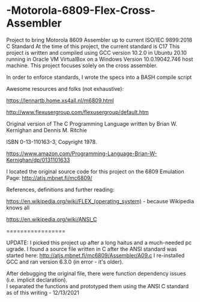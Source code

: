 # -Motorola-6809-Flex-Cross-Assembler

Project to bring Motorola 8609 Assembler up to current ISO/IEC 9899:2018 C Standard
At the time of this project, the current standard is C17
This project is written and compiled using GCC version 10.2.0
in Ubuntu 20.10 running in Oracle VM VirtualBox on a Windows Version 10.0.19042.746 host machine.
This project focuses solely on the cross assembler.

In order to enforce standards, I wrote the specs into a BASH compile script

Awesome resources and folks (not exhaustive):

https://lennartb.home.xs4all.nl/m6809.html

http://www.flexusergroup.com/flexusergroup/default.htm

Original version of The C Programming Language written by Brian W. Kernighan and Dennis M. Ritchie

ISBN 0-13-110163-3, Copyright 1978. 

https://www.amazon.com/Programming-Language-Brian-W-Kernighan/dp/0131101633


I located the original source code for this project on the 6809 Emulation Page: http://atjs.mbnet.fi/mc6809/

References, definitions and further reading:

https://en.wikipedia.org/wiki/FLEX_(operating_system) - because Wikipedia knows all

https://en.wikipedia.org/wiki/ANSI_C

=================

UPDATE: I picked this project up after a long haitus and a much-needed pc ugrade. 
I found a source file written in C after the ANSI standard was started here: http://atjs.mbnet.fi/mc6809/Assembler/A09.c 
I re-installed GCC and ran version 6.3.0 (in error - it's older).
 
After debugging the original file, there were function dependency issues (i.e. implicit declaration).  
I separated the functions and prototyped them using the ANSI C standard as of this writing - 12/13/2021
